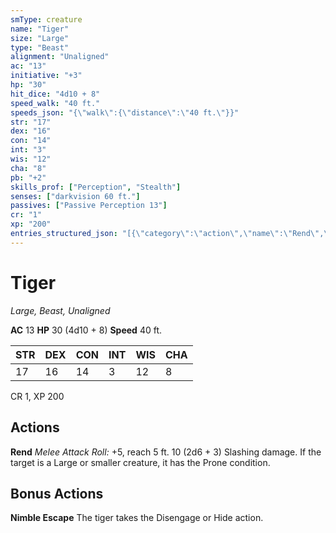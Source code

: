 ```yaml
---
smType: creature
name: "Tiger"
size: "Large"
type: "Beast"
alignment: "Unaligned"
ac: "13"
initiative: "+3"
hp: "30"
hit_dice: "4d10 + 8"
speed_walk: "40 ft."
speeds_json: "{\"walk\":{\"distance\":\"40 ft.\"}}"
str: "17"
dex: "16"
con: "14"
int: "3"
wis: "12"
cha: "8"
pb: "+2"
skills_prof: ["Perception", "Stealth"]
senses: ["darkvision 60 ft."]
passives: ["Passive Perception 13"]
cr: "1"
xp: "200"
entries_structured_json: "[{\"category\":\"action\",\"name\":\"Rend\",\"text\":\"*Melee Attack Roll:* +5, reach 5 ft. 10 (2d6 + 3) Slashing damage. If the target is a Large or smaller creature, it has the Prone condition.\",\"kind\":\"Melee Attack Roll\",\"to_hit\":\"+5\",\"range\":\"5 ft\",\"damage\":\"10 (2d6 + 3) Slashing\"},{\"category\":\"bonus\",\"name\":\"Nimble Escape\",\"text\":\"The tiger takes the Disengage or Hide action.\"}]"
---
```


# Tiger
*Large, Beast, Unaligned*

**AC** 13
**HP** 30 (4d10 + 8)
**Speed** 40 ft.

| STR | DEX | CON | INT | WIS | CHA |
| --- | --- | --- | --- | --- | --- |
| 17 | 16 | 14 | 3 | 12 | 8 |

CR 1, XP 200

## Actions

**Rend**
*Melee Attack Roll:* +5, reach 5 ft. 10 (2d6 + 3) Slashing damage. If the target is a Large or smaller creature, it has the Prone condition.

## Bonus Actions

**Nimble Escape**
The tiger takes the Disengage or Hide action.
